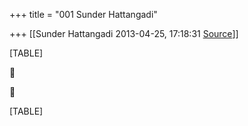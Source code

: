 +++
title = "001 Sunder Hattangadi"

+++
[[Sunder Hattangadi	2013-04-25, 17:18:31 [Source](https://groups.google.com/g/samskrita/c/G3z9vLG6ybU)]]



[TABLE]





[TABLE]

